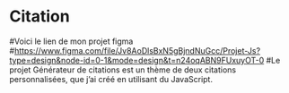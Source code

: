 # Citation
#Voici le lien de mon projet figma 
#https://www.figma.com/file/Jv8AoDlsBxN5gBjndNuGcc/Projet-Js?type=design&node-id=0-1&mode=design&t=n24oqABN9FUxuyOT-0
#Le projet Générateur de citations est  un thème de deux citations personnalisées, que j’ai créé en utilisant du JavaScript.
